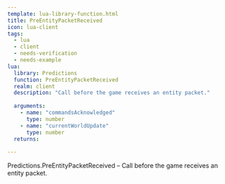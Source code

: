 ```yaml
---
template: lua-library-function.html
title: PreEntityPacketReceived
icon: lua-client
tags:
  - lua
  - client
  - needs-verification
  - needs-example
lua:
  library: Predictions
  function: PreEntityPacketReceived
  realm: client
  description: "Call before the game receives an entity packet."
  
  arguments:
    - name: "commandsAcknowledged"
      type: number
    - name: "currentWorldUpdate"
      type: number
  returns:
    
---
```


<div class="lua__search__keywords">
Predictions.PreEntityPacketReceived &#x2013; Call before the game receives an entity packet.
</div>
